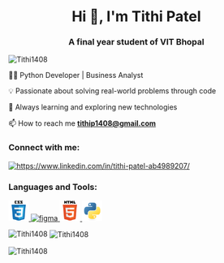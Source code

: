 
<h1 align="center">Hi 👋, I'm Tithi Patel</h1>
<h3 align="center">A final year student of VIT Bhopal</h3>

<p align="left"> <img src=""C:\Users\tithi\Pictures\Saved Pictures\IMG_E2940.jpeg"" alt="Tithi1408" /> </p>

👨‍💻 Python Developer | Business Analyst 

💡 Passionate about solving real-world problems through code

🚀 Always learning and exploring new technologies

📫 How to reach me **tithip1408@gmail.com**

<h3 align="left">Connect with me:</h3>
<p align="left">
<a href="https://www.linkedin.com/in/tithi-patel-ab4989207/" target="blank"><img align="center" src="https://raw.githubusercontent.com/rahuldkjain/github-profile-readme-generator/master/src/images/icons/Social/linked-in-alt.svg" alt="https://www.linkedin.com/in/tithi-patel-ab4989207/" height="30" width="40" /></a>
</p>

<h3 align="left">Languages and Tools:</h3>
<p align="left"> <a href="https://www.w3schools.com/css/" target="_blank" rel="noreferrer"> <img src="https://raw.githubusercontent.com/devicons/devicon/master/icons/css3/css3-original-wordmark.svg" alt="css3" width="40" height="40"/> </a> <a href="https://www.figma.com/" target="_blank" rel="noreferrer"> <img src="https://www.vectorlogo.zone/logos/figma/figma-icon.svg" alt="figma" width="40" height="40"/> </a> <a href="https://www.w3.org/html/" target="_blank" rel="noreferrer"> <img src="https://raw.githubusercontent.com/devicons/devicon/master/icons/html5/html5-original-wordmark.svg" alt="html5" width="40" height="40"/>  <a href="https://www.python.org" target="_blank" rel="noreferrer"> <img src="https://raw.githubusercontent.com/devicons/devicon/master/icons/python/python-original.svg" alt="python" width="40" height="40"/> </a> </p>

<p><img align="left" src="https://github-readme-stats.vercel.app/api/top-langs?username=Tithi1408&show_icons=true&locale=en&layout=compact" alt="Tithi1408" /></p>

<p>&nbsp;<img align="center" src="https://github-readme-stats.vercel.app/api?username=Tithi1408&show_icons=true&locale=en" alt="Tithi1408" /></p>

<p><img align="center" src="https://github-readme-streak-stats.herokuapp.com/?user=Tithi1408&" alt="Tithi1408" /></p>






